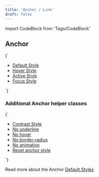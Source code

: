 ```yaml
---
title: 'Anchor / Link'
draft: false
---
```


import CodeBlock from 'Tags/CodeBlock'

## Anchor

<CodeBlock reactLive hideCode>
{`
<ul className="dnb-ul dnb-unstyled-list">
  <li>
    <a href="/" data-dnb-test="anchor-default" className="dnb-anchor">
      Default Style
    </a>
  </li>
  <li>
    <a href="/" data-dnb-test="anchor-hover" className="dnb-anchor dnb-anchor--hover">
      Hover Style
    </a>
  </li>
  <li>
    <a href="/" data-dnb-test="anchor-active" className="dnb-anchor dnb-anchor--active">
      Active Style
    </a>
  </li>
  <li>
    <a href="/" data-dnb-test="anchor-focus" className="dnb-anchor dnb-anchor--focus">
      Focus Style
    </a>
  </li>
</ul>
`}
</CodeBlock>

### Additional Anchor helper classes

<CodeBlock reactLive hideCode>
{`
<ul className="dnb-ul dnb-unstyled-list">
  <li style={{display: 'inline-block', padding: '0.5rem', margin: '-0.5rem', backgroundColor: 'var(--color-ocean-green)'}}>
    <a href="/" className="dnb-anchor dnb-anchor--contrast">
      Contrast Style
    </a>
  </li>
  <li>
    <a href="/" className="dnb-anchor dnb-anchor--no-underline">
      No underline
    </a>
  </li>
  <li>
    <a href="/" className="dnb-anchor dnb-anchor--no-hover">
      No hover
    </a>
  </li>
  <li>
    <a href="/" className="dnb-anchor dnb-anchor--no-radius">
      No border-radius
    </a>
  </li>
  <li>
    <a href="/" className="dnb-anchor dnb-anchor--no-animation">
      No animation
    </a>
  </li>
  <li>
    <a href="/" className="dnb-anchor dnb-anchor--no-style">
      Reset anchor style
    </a>
  </li>
</ul>
`}
</CodeBlock>

Read more about the Anchor [Default Styles](/uilib/typography/anchor#default-styles)
